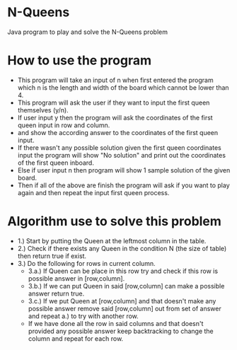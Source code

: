 # N-Queens
Java program to play and solve the N-Queens problem

# How to use the program
- This program will take an input of n when first entered the program which n is the length and width of the board which cannot be lower than 4.
- This program will ask the user if they want to input the first queen themselves (y/n).
- If user input y then the program will ask the coordinates of the first queen input in row and column.
- and show the according answer to the coordinates of the first queen input.
- If there wasn't any possible solution given the first queen coordinates input the program will show "No solution" and print out the coordinates of the first queen inboard.
- Else if user input n then program will show 1 sample solution of the given board.
- Then if all of the above are finish the program will ask if you want to play again and then repeat the input first queen process.

# Algorithm use to solve this problem
- 1.) Start by putting the Queen at the leftmost column in the table.
- 2.) Check if there exists any Queen in the condition N (the size of table) then return true if exist.
- 3.) Do the following for rows in current column.
    - 3.a.) If Queen can be place in this row try and check if this row is possible answer in [row,column].
    - 3.b.) If we can put Queen in said [row,column] can make a possible answer return true.
    - 3.c.) If we put Queen at [row,column] and that doesn't make any possible answer remove said [row,column] out from set of answer and repeat a.) to try with another row.
    - If we have done all the row in said columns and that doesn't provided any possible answer keep backtracking to change the column and repeat for each row.
